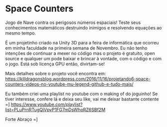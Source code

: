 # Space Counters
Jogo de Nave contra os perigosos números espaciais!
Teste seus conhecimentos matemáticos destruindo inimigos e resolvendo equações ao mesmo tempo.

É um projetinho criado na Unity 3D para a feira de informática que ocorreu em minha faculdade na primeira semana de Novembro.
Eu não tenho intenções de continuar a mexer no código mas o projeto é gratuito, open source e qualquer um pode baixar e brincar à vontade, com o código e com o jogo. Está sob licença GPU então, divirtam-se!

Mais detalhes sobre o projeto você encontra em: https://killdragonsblog.wordpress.com/2016/11/16/projetando6-space-counters-videos-no-youtube-mu-legend-github-e-tudo-mais/

Eu também criei uma playlist no youtube com o making of do joguinho! Se tiver interesse, confere lá e deixa seu like, vai me deixar bastante contente =]
https://www.youtube.com/playlist?list=PLuPrnRTugQjVpvP1FG7mDsWhoRZ6SBf2M

Forte Abraço =]
